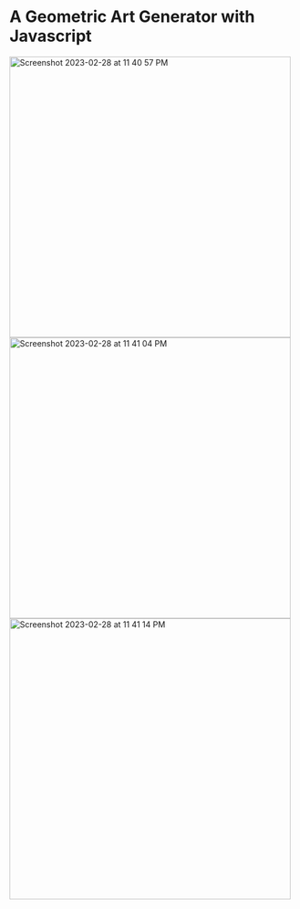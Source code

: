 # A Geometric Art Generator with Javascript

<img width="493" alt="Screenshot 2023-02-28 at 11 40 57 PM" src="https://user-images.githubusercontent.com/44643767/222046617-280deef0-b4dd-4bb6-a351-04780191bbff.png">

<img width="493" alt="Screenshot 2023-02-28 at 11 41 04 PM" src="https://user-images.githubusercontent.com/44643767/222046634-2321a089-3223-456a-ab70-a4a79b1c9f26.png">

<img width="493" alt="Screenshot 2023-02-28 at 11 41 14 PM" src="https://user-images.githubusercontent.com/44643767/222046643-a6b6b801-c78a-4073-a12f-1517c8e8eb0d.png">
